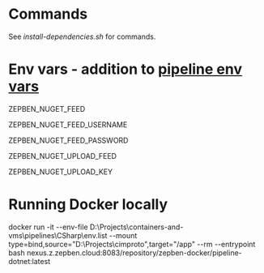 # Commands

See _install-dependencies.sh_ for commands.

# Env vars - addition to [pipeline env vars](../README.md)

ZEPBEN_NUGET_FEED

ZEPBEN_NUGET_FEED_USERNAME

ZEPBEN_NUGET_FEED_PASSWORD

ZEPBEN_NUGET_UPLOAD_FEED

ZEPBEN_NUGET_UPLOAD_KEY

# Running Docker locally

docker run -it --env-file D:\Projects\containers-and-vms\pipelines\CSharp\env.list --mount type=bind,source="D:\Projects\cimproto",target="/app" --rm --entrypoint
bash nexus.z.zepben.cloud:8083/repository/zepben-docker/pipeline-dotnet:latest